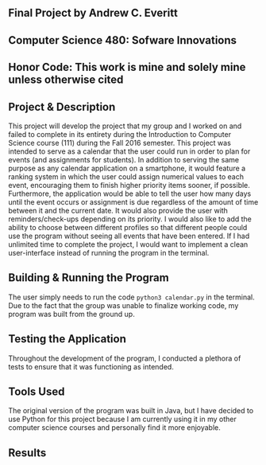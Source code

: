 ## Final Project by Andrew C. Everitt
## Computer Science 480: Sofware Innovations
## Honor Code: This work is mine and solely mine unless otherwise cited

## Project & Description
This project will develop the project that my group and I worked on and failed to complete in its entirety during the Introduction to Computer Science course (111) during the Fall 2016 semester. This project was intended to serve as a calendar that the user could run in order to plan for events (and assignments for students). In addition to serving the same purpose as any calendar application on a smartphone, it would feature a ranking system in which the user could assign numerical values to each event, encouraging them to finish higher priority items sooner, if possible. Furthermore, the application would be able to tell the user how many days until the event occurs or assignment is due regardless of the amount of time between it and the current date. It would also provide the user with reminders/check-ups depending on its priority. I would also like to add the ability to choose between different profiles so that different people could use the program without seeing all events that have been entered. If I had unlimited time to complete the project, I would want to implement a clean user-interface instead of running the program in the terminal.

## Building & Running the Program
The user simply needs to run the code `python3 calendar.py` in the terminal. Due to the fact that the group was unable to finalize working code, my program was built from the ground up.

## Testing the Application
Throughout the development of the program, I conducted a plethora of tests to ensure that it was functioning as intended. 

## Tools Used
The original version of the program was built in Java, but I have decided to use Python for this project because I am currently using it in my other computer science courses and personally find it more enjoyable.

## Results
